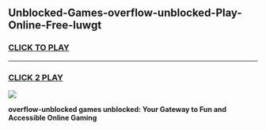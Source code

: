 
## Unblocked-Games-overflow-unblocked-Play-Online-Free-luwgt
<h3>
<a href="https://premium76.site?title=overflow-unblocked&ref=26A">CLICK TO PLAY</a></h3>
<hr>

<h3>
<a href="https://premium76.site?title=overflow-unblocked&ref=26A">CLICK 2 PLAY</a>
  
</h3>

<a href="https://premium76.site?title=overflow-unblocked&ref=26A"><img src="https://clearcache.store/games.png"></a>


**overflow-unblocked games unblocked: Your Gateway to Fun and Accessible Online Gaming**
